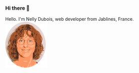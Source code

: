 ### Hi there 👋

<!--
**NellyDubois/NellyDubois** is a ✨ _special_ ✨ repository because its `README.md` (this file) appears on your GitHub profile.

Here are some ideas to get you started:

- 🔭 I’m currently working on ...
- 🌱 I’m currently learning ...
- 👯 I’m looking to collaborate on ...
- 🤔 I’m looking for help with ...
- 💬 Ask me about ...
- 📫 How to reach me: ...
- 😄 Pronouns: ...
- ⚡ Fun fact: ...
-->

Hello. I'm Nelly Dubois, web developer from Jablines, France.
![Cover](https://github.com/NellyDubois/NellyDubois/blob/main/img/Nel_rognage_ovale-removebg-preview.png)

